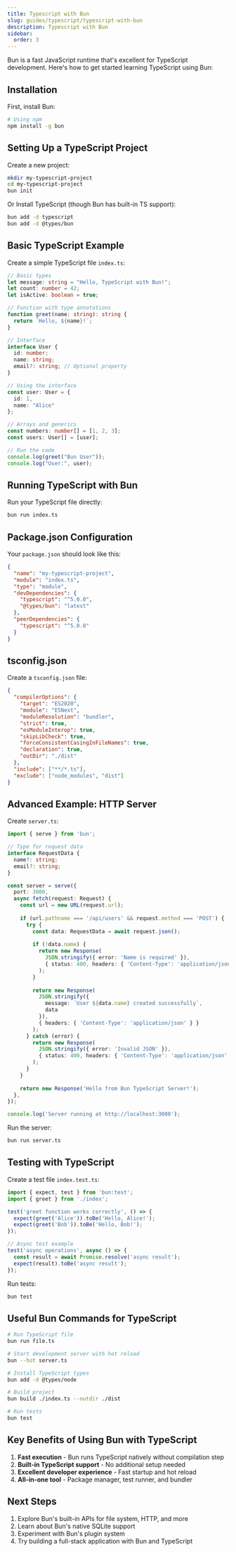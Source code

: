 ```yaml
---
title: Typescript with Bun
slug: guides/typescript/typescript-with-bun
description: Typescript with Bun
sidebar:
  order: 3
---
```


Bun is a fast JavaScript runtime that's excellent for TypeScript development. Here's how to get started learning TypeScript using Bun:

## Installation

First, install Bun:

```bash
# Using npm
npm install -g bun
```

## Setting Up a TypeScript Project

Create a new project:

```bash
mkdir my-typescript-project
cd my-typescript-project
bun init
```

Or Install TypeScript (though Bun has built-in TS support):

```bash
bun add -d typescript
bun add -d @types/bun
```

## Basic TypeScript Example

Create a simple TypeScript file `index.ts`:

```typescript
// Basic types
let message: string = "Hello, TypeScript with Bun!";
let count: number = 42;
let isActive: boolean = true;

// Function with type annotations
function greet(name: string): string {
  return `Hello, ${name}!`;
}

// Interface
interface User {
  id: number;
  name: string;
  email?: string; // Optional property
}

// Using the interface
const user: User = {
  id: 1,
  name: "Alice"
};

// Arrays and generics
const numbers: number[] = [1, 2, 3];
const users: User[] = [user];

// Run the code
console.log(greet("Bun User"));
console.log("User:", user);
```

## Running TypeScript with Bun

Run your TypeScript file directly:

```bash
bun run index.ts
```

## Package.json Configuration

Your `package.json` should look like this:

```json
{
  "name": "my-typescript-project",
  "module": "index.ts",
  "type": "module",
  "devDependencies": {
    "typescript": "^5.0.0",
    "@types/bun": "latest"
  },
  "peerDependencies": {
    "typescript": "^5.0.0"
  }
}
```

## tsconfig.json

Create a `tsconfig.json` file:

```json
{
  "compilerOptions": {
    "target": "ES2020",
    "module": "ESNext",
    "moduleResolution": "bundler",
    "strict": true,
    "esModuleInterop": true,
    "skipLibCheck": true,
    "forceConsistentCasingInFileNames": true,
    "declaration": true,
    "outDir": "./dist"
  },
  "include": ["**/*.ts"],
  "exclude": ["node_modules", "dist"]
}
```

## Advanced Example: HTTP Server

Create `server.ts`:

```typescript
import { serve } from 'bun';

// Type for request data
interface RequestData {
  name?: string;
  email?: string;
}

const server = serve({
  port: 3000,
  async fetch(request: Request) {
    const url = new URL(request.url);
    
    if (url.pathname === '/api/users' && request.method === 'POST') {
      try {
        const data: RequestData = await request.json();
        
        if (!data.name) {
          return new Response(
            JSON.stringify({ error: 'Name is required' }),
            { status: 400, headers: { 'Content-Type': 'application/json' } }
          );
        }
        
        return new Response(
          JSON.stringify({ 
            message: `User ${data.name} created successfully`,
            data 
          }),
          { headers: { 'Content-Type': 'application/json' } }
        );
      } catch (error) {
        return new Response(
          JSON.stringify({ error: 'Invalid JSON' }),
          { status: 400, headers: { 'Content-Type': 'application/json' } }
        );
      }
    }
    
    return new Response('Hello from Bun TypeScript Server!');
  },
});

console.log('Server running at http://localhost:3000');
```

Run the server:
```bash
bun run server.ts
```

## Testing with TypeScript

Create a test file `index.test.ts`:

```typescript
import { expect, test } from 'bun:test';
import { greet } from './index';

test('greet function works correctly', () => {
  expect(greet('Alice')).toBe('Hello, Alice!');
  expect(greet('Bob')).toBe('Hello, Bob!');
});

// Async test example
test('async operations', async () => {
  const result = await Promise.resolve('async result');
  expect(result).toBe('async result');
});
```

Run tests:
```bash
bun test
```

## Useful Bun Commands for TypeScript

```bash
# Run TypeScript file
bun run file.ts

# Start development server with hot reload
bun --hot server.ts

# Install TypeScript types
bun add -d @types/node

# Build project
bun build ./index.ts --outdir ./dist

# Run tests
bun test
```

## Key Benefits of Using Bun with TypeScript

1. **Fast execution** - Bun runs TypeScript natively without compilation step
2. **Built-in TypeScript support** - No additional setup needed
3. **Excellent developer experience** - Fast startup and hot reload
4. **All-in-one tool** - Package manager, test runner, and bundler

## Next Steps

1. Explore Bun's built-in APIs for file system, HTTP, and more
2. Learn about Bun's native SQLite support
3. Experiment with Bun's plugin system
4. Try building a full-stack application with Bun and TypeScript

